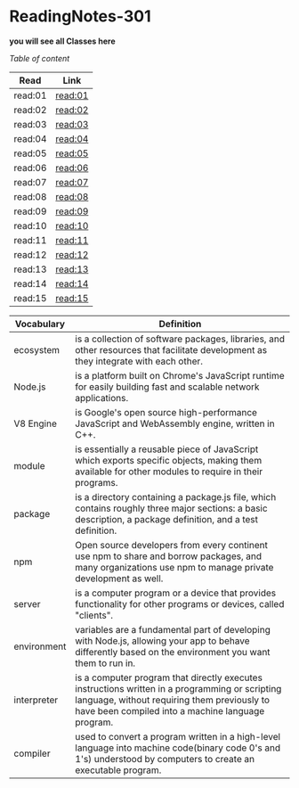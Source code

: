 # ReadingNotes-301

**you will see all Classes here**

*Table of content*
 
 Read      |  Link
 ----------|--------------
 read:01   |  [read:01](https://amalmalmomani.github.io/ReadingNotes-301/read-01)
 read:02   |  [read:02](https://amalmalmomani.github.io/ReadingNotes-301/read-02)
 read:03   |  [read:03](https://amalmalmomani.github.io/ReadingNotes-301/read-03)
 read:04   |  [read:04](https://amalmalmomani.github.io/ReadingNotes-301/read-04)
 read:05   |  [read:05](https://amalmalmomani.github.io/ReadingNotes-301/read-05)
 read:06   |  [read:06](https://amalmalmomani.github.io/ReadingNotes-301/read-06)
 read:07   |  [read:07](https://amalmalmomani.github.io/ReadingNotes-301/read-07)
 read:08   |  [read:08](https://amalmalmomani.github.io/ReadingNotes-301/read-08)
 read:09   |  [read:09](https://amalmalmomani.github.io/ReadingNotes-301/read-09)
 read:10   |  [read:10](https://amalmalmomani.github.io/ReadingNotes-301/read-10)
 read:11   |  [read:11](https://amalmalmomani.github.io/ReadingNotes-301/read-11)
 read:12   |  [read:12](https://amalmalmomani.github.io/ReadingNotes-301/read-12)
 read:13   |  [read:13](https://amalmalmomani.github.io/ReadingNotes-301/read-13)
 read:14   |  [read:14](https://amalmalmomani.github.io/ReadingNotes-301/read-14)
 read:15   |  [read:15](https://amalmalmomani.github.io/ReadingNotes-301/read-15)



   Vocabulary   |  Definition
 ---------------|--------------
   ecosystem    | is a collection of software packages, libraries, and other resources that facilitate development as they integrate                        with each other. 
   Node.js      | is a platform built on Chrome's JavaScript runtime for easily building fast and scalable network applications.
   V8 Engine    | is Google's open source high-performance JavaScript and WebAssembly engine, written in C++. 
   module       | is essentially a reusable piece of JavaScript which exports specific objects, making them available for other modules                    to require in their programs.
   package      | is a directory containing a package.js file, which contains roughly three major sections: a basic description, a                          package definition, and a test definition.
   npm          | Open source developers from every continent use npm to share and borrow packages, and many organizations use npm to                      manage private development as well.
   server       | is a computer program or a device that provides functionality for other programs or devices, called "clients".
   environment  | variables are a fundamental part of developing with Node.js, allowing your app to behave differently based on the                        environment you want them to run in. 
   interpreter  | is a computer program that directly executes instructions written in a programming or scripting language, without                        requiring them previously to have been compiled into a machine language program.
   compiler     | used to convert a program written in a high-level language into machine code(binary code 0's and 1's) understood by                      computers to create an executable program.
  
